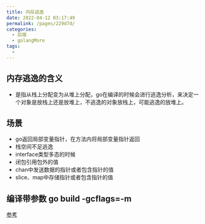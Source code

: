 ```yaml
---
title: 内存逃逸
date: 2022-04-12 03:17:49
permalink: /pages/229d7d/
categories:
  - 后端
  - golangMore
tags:
  - 
---
```




## 内存逃逸的含义
  * 是指从栈上分配变为从堆上分配，go在编译的时候会进行逃逸分析，来决定一个对象是放栈上还是放堆上，不逃逸的对象放栈上，可能逃逸的放堆上。


## 场景
  * go返回局部变量指针，在方法内将局部变量指针返回
  * 栈空间不足逃逸
  * interface类型多态的时候
  * 闭包引用包外的值
  * chan中发送数据的指针或者包含指针的值
  * slice、map中存储指针或者包含指针的值


## 编译带参数 go build -gcflags=-m


[参考](https://blog.csdn.net/SWX230162/article/details/119766395)



